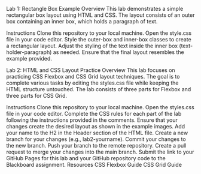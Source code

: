 
Lab 1: Rectangle Box Example
Overview
This lab demonstrates a simple rectangular box layout using HTML and CSS. The layout consists of an outer box containing an inner box, which holds a paragraph of text.

Instructions
Clone this repository to your local machine.
Open the style.css file in your code editor.
Style the outer-box and inner-box classes to create a rectangular layout.
Adjust the styling of the text inside the inner box (text-holder-paragraph) as needed.
Ensure that the final layout resembles the example provided.


Lab 2: HTML and CSS Layout Practice
Overview
This lab focuses on practicing CSS Flexbox and CSS Grid layout techniques. The goal is to complete various tasks by editing the styles.css file while keeping the HTML structure untouched. The lab consists of three parts for Flexbox and three parts for CSS Grid.

Instructions
Clone this repository to your local machine.
Open the styles.css file in your code editor.
Complete the CSS rules for each part of the lab following the instructions provided in the comments.
Ensure that your changes create the desired layout as shown in the example images.
Add your name to the H2 in the Header section of the HTML file.
Create a new branch for your changes (e.g., lab2-yourname).
Commit your changes to the new branch.
Push your branch to the remote repository.
Create a pull request to merge your changes into the main branch.
Submit the link to your GitHub Pages for this lab and your GitHub repository code to the Blackboard assignment.
Resources
CSS Flexbox Guide
CSS Grid Guide



